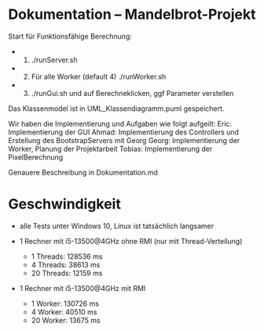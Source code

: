 # Dokumentation – Mandelbrot-Projekt

Start für Funktionsfähige Berechnung:
- 1. ./runServer.sh 
- 2. Für alle Worker (default 4) ./runWorker.sh <Adresse des Servers>
- 3. ./runGui.sh und auf Berechneklicken, ggf Parameter verstellen


Das Klassenmodel ist in UML_Klassendiagramm.puml gespeichert.

Wir haben die Implementierung und Aufgaben wie folgt aufgeilt:
Eric: Implementierung der GUI
Ahmad: Implementierung des Controllers und Erstellung des BootstrapServers mit Georg
Georg: Implementierung der Worker, Planung der Projektarbeit
Tobias: Implementierung der PixelBerechnung

Genauere Beschreibung in Dokumentation.md


# Geschwindigkeit

- alle Tests unter Windows 10, Linux ist tatsächlich langsamer
- 1 Rechner mit i5-13500@4GHz ohne RMI (nur mit Thread-Verteilung)
  - 1 Threads: 128536 ms
  - 4 Threads: 38613 ms
  - 20 Threads: 12159 ms

- 1 Rechner mit i5-13500@4GHz mit RMI
  - 1 Worker: 130726 ms
  - 4 Worker: 40510 ms
  - 20 Worker: 13675 ms